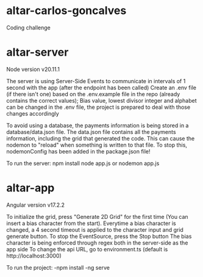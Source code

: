 # altar-carlos-goncalves
Coding challenge

# altar-server

Node version v20.11.1

The server is using Server-Side Events to communicate in intervals of 1 second with the app (after the endpoint has been called)
Create an .env file (if there isn't one) based on the .env.example file in the repo (already contains the correct values);
Bias value, lowest divisor integer and alphabet can be changed in the .env file, the project is prepared to deal with those changes accordingly

To avoid using a database, the payments information is being stored in a database/data.json file.
The data.json file contains all the payments information, including the grid that generated the code.
This can cause the nodemon to "reload" when something is written to that file. To stop this, nodemonConfig has been added in the package.json file!

To run the server:
npm install
node app.js or nodemon app.js

# altar-app

Angular version v17.2.2

To initialize the grid, press "Generate 2D Grid" for the first time (You can insert a bias character from the start).
Everytime a bias character is changed, a 4 second timeout is applied to the character input and grid generate button.
To stop the EventSource, press the Stop button
The bias character is being enforced through regex both in the server-side as the app side
To change the api URL, go to environment.ts (default is http://localhost:3000)

To run the project:
-npm install
-ng serve